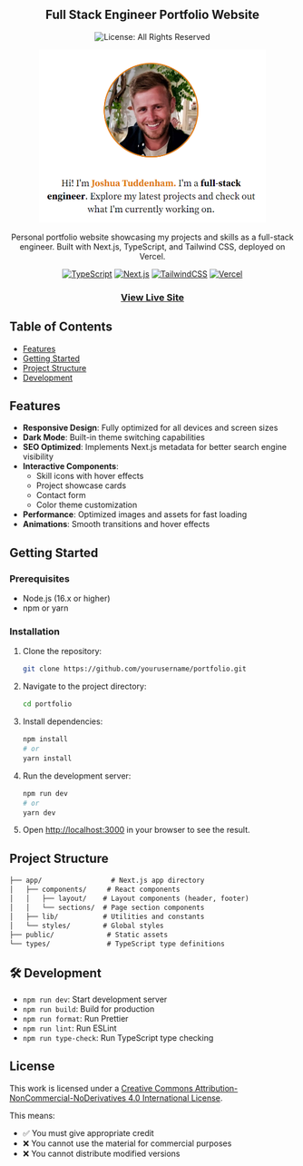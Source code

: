 <div align="center">
<h2>Full Stack Engineer Portfolio Website</h2>

![License: All Rights Reserved](https://img.shields.io/badge/License-All%20Rights%20Reserved-red.svg)

<img src="./public/media/projects/portfoliowebsite.png" alt="Portfolio Website Screenshot" title="Portfolio Website" style="width:400px;"/>

Personal portfolio website showcasing my projects and skills as a full-stack engineer. Built with Next.js, TypeScript, and Tailwind CSS, deployed on Vercel.

[![TypeScript](https://img.shields.io/badge/typescript-%23007ACC.svg?style=for-the-badge&logo=typescript&logoColor=white)](https://www.typescriptlang.org/)
[![Next.js](https://img.shields.io/badge/next.js-000000?style=for-the-badge&logo=nextdotjs&logoColor=white)](https://nextjs.org/)
[![TailwindCSS](https://img.shields.io/badge/tailwindcss-%2338B2AC.svg?style=for-the-badge&logo=tailwind-css&logoColor=white)](https://tailwindcss.com/)
[![Vercel](https://img.shields.io/badge/vercel-%23000000.svg?style=for-the-badge&logo=vercel&logoColor=white)](https://vercel.com/)

### [View Live Site](https://www.joshtuddenham.tech/)

</div>

## Table of Contents

- [Features](#features)
- [Getting Started](#getting-started)
- [Project Structure](#project-structure)
- [Development](#development)

## Features

- **Responsive Design**: Fully optimized for all devices and screen sizes
- **Dark Mode**: Built-in theme switching capabilities
- **SEO Optimized**: Implements Next.js metadata for better search engine visibility
- **Interactive Components**:
  - Skill icons with hover effects
  - Project showcase cards
  - Contact form
  - Color theme customization
- **Performance**: Optimized images and assets for fast loading
- **Animations**: Smooth transitions and hover effects

## Getting Started

### Prerequisites

- Node.js (16.x or higher)
- npm or yarn

### Installation

1. Clone the repository:

   ```bash
   git clone https://github.com/yourusername/portfolio.git
   ```

2. Navigate to the project directory:

   ```bash
   cd portfolio
   ```

3. Install dependencies:

   ```bash
   npm install
   # or
   yarn install
   ```

4. Run the development server:

   ```bash
   npm run dev
   # or
   yarn dev
   ```

5. Open [http://localhost:3000](http://localhost:3000) in your browser to see the result.

## Project Structure

```
├── app/                 # Next.js app directory
│   ├── components/     # React components
│   │   ├── layout/    # Layout components (header, footer)
│   │   └── sections/  # Page section components
│   ├── lib/           # Utilities and constants
│   └── styles/        # Global styles
├── public/             # Static assets
└── types/              # TypeScript type definitions
```

## 🛠 Development

- `npm run dev`: Start development server
- `npm run build`: Build for production
- `npm run format`: Run Prettier
- `npm run lint`: Run ESLint
- `npm run type-check`: Run TypeScript type checking

## License

This work is licensed under a [Creative Commons Attribution-NonCommercial-NoDerivatives 4.0 International License](http://creativecommons.org/licenses/by-nc-nd/4.0/).

This means:

- ✅ You must give appropriate credit
- ❌ You cannot use the material for commercial purposes
- ❌ You cannot distribute modified versions
